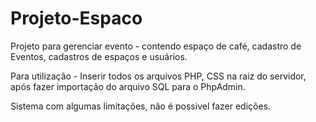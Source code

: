 # Projeto-Espaco

Projeto para gerenciar evento - contendo espaço de café, cadastro de Eventos, cadastros de espaços e usuários. 

Para utilização - Inserir todos os arquivos PHP, CSS na raiz do servidor, após fazer importação do arquivo SQL para o PhpAdmin. 

Sistema com algumas limitações, não é possivel fazer edições. 

